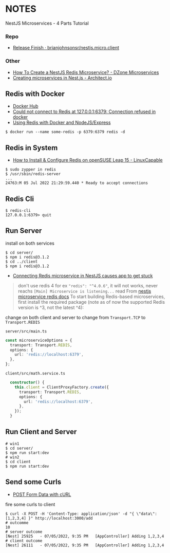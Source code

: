 # NOTES

NestJS Microservices - 4 Parts Tutorial

### Repo

- [Release Finish · brianjohnsonsr/nestjs.micro.client](https://github.com/brianjohnsonsr/nestjs.micro.client/releases/tag/finish)

### Other

- [How To Create a NestJS Redis Microservice? - DZone Microservices](https://dzone.com/articles/how-to-create-a-nestjs-redis-microservice)
- [Creating microservices in Nest.js - Architect.io](https://www.architect.io/blog/2020-09-08/creating-microservices-nestjs/)

## Redis with Docker

- [Docker Hub](https://hub.docker.com/_/redis)
- [Could not connect to Redis at 127.0.0.1:6379: Connection refused in docker](https://stackoverflow.com/questions/42529393/could-not-connect-to-redis-at-127-0-0-16379-connection-refused-in-docker)
- [Using Redis with Docker and NodeJS/Express](https://medium.com/geekculture/using-redis-with-docker-and-nodejs-express-71dccd495fd3)

```shell
$ docker run --name some-redis -p 6379:6379 redis -d
```

## Redis in System

- [How to Install &amp; Configure Redis on openSUSE Leap 15 - LinuxCapable](https://www.linuxcapable.com/how-to-install-configure-redis-on-opensuse-leap-15/)

```shell
$ sudo zypper in redis
$ /usr/sbin/redis-server
...
24763:M 05 Jul 2022 21:29:59.440 * Ready to accept connections
```

## Redis Cli

```shell
$ redis-cli
127.0.0.1:6379> quit
```

## Run Server

install on both services

```shell
$ cd server/
$ npm i redis@3.1.2
$ cd ../client
$ npm i redis@3.1.2
```

- [Connecting Redis microservice in NestJS causes app to get stuck](https://stackoverflow.com/questions/72125220/connecting-redis-microservice-in-nestjs-causes-app-to-get-stuck)

> don't use redis 4 for ex `"redis": "^4.0.6"`, it will not works, never reachs `[Main] Microservice is listening...`
> read From [nestjs microservice redis docs](https://docs.nestjs.com/microservices/redis) To start building Redis-based microservices, first install the required package (note as of now the supported Redis version is ^3, not the latest ^4):

change on both client and server to change from `Transport.TCP` to `Transport.REDIS`

`server/src/main.ts`

```typescript
const microserviceOptions = {
  transport: Transport.REDIS,
  options: {
    url: 'redis://localhost:6379',
  },
};
```

`client/src/math.service.ts`

```typescript
  constructor() {
    this.client = ClientProxyFactory.create({
      transport: Transport.REDIS,
      options: {
        url: 'redis://localhost:6379',
      },
    });
  }
```

## Run Client and Server

```shell
# win1
$ cd server/
$ npm run start:dev
# win2
$ cd client
$ npm run start:dev
```

## Send some Curls

- [POST Form Data with cURL](https://davidwalsh.name/curl-post-file)

fire some curls to client

```shell
$ curl -X POST -H 'Content-Type: application/json' -d "{ \"data\": [1,2,3,4] }" http://localhost:3000/add
# outcomme
10
# server outcome
[Nest] 25925   - 07/05/2022, 9:35 PM   [AppController] Adding 1,2,3,4
# client outcome
[Nest] 26111   - 07/05/2022, 9:35 PM   [AppController] Adding 1,2,3,4
```
